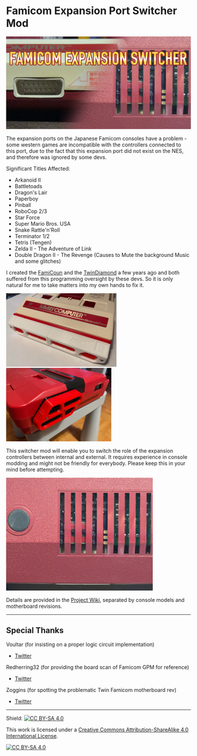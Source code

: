 # Famicom Expansion Port Switcher Mod

<img src="./pics/title.jpg" width=800>


The expansion ports on the Japanese Famicom consoles have a problem - some western games are incompatible with the controllers connected to this port, due to the fact that this expansion port did not exist on the NES, and therefore was ignored by some devs.

Significant Titles Affected:
- Arkanoid II
- Battletoads
- Dragon's Lair
- Paperboy
- Pinball
- RoboCop 2/3
- Star Force
- Super Mario Bros. USA
- Snake Rattle'n'Roll
- Terminator 1/2
- Tetris (Tengen)
- Zelda II - The Adventure of Link
- Double Dragon II - The Revenge (Causes to Mute the background Music and some glitches)

I created the [FamiCoun](https://github.com/jeffqchen/FamiCoun-Famicom-Front-Expansion-NES-SNES-Adapter) and the [TwinDiamond](https://github.com/jeffqchen/TwinDiamond-Twin-Famicom-Expansion-to-NES-SNES-Controller-Adapter) a few years ago and both suffered from this programming oversight by these devs. So it is only natural for me to take matters into my own hands to fix it.

<img src="./pics/famicoun.jpg" height=200><img src="./pics/twindiamond.jpg" height=200>

This switcher mod will enable you to switch the role of the expansion controllers between internal and external. It requires experience in console modding and might not be friendly for everybody. Please keep this in your mind before attempting.

<img src="./pics/switcher.jpg" width=400>

Details are provided in the [Project Wiki](https://github.com/jeffqchen/Famicom-Expansion-Port-Switcher/wiki), separated by console models and motherboard revisions.

-----
## Special Thanks
Voultar (for insisting on a proper logic circuit implementation)
- [Twitter](https://twitter.com/Voultar)

Redherring32 (for providing the board scan of Famicom GPM for reference)
- [Twitter](https://twitter.com/redherring32)

Zoggins (for spotting the problematic Twin Famicom motherboard rev)
- [Twitter](https://twitter.com/zoggins)
-----

Shield: [![CC BY-SA 4.0][cc-by-sa-shield]][cc-by-sa]

This work is licensed under a
[Creative Commons Attribution-ShareAlike 4.0 International License][cc-by-sa].

[![CC BY-SA 4.0][cc-by-sa-image]][cc-by-sa]

[cc-by-sa]: http://creativecommons.org/licenses/by-sa/4.0/
[cc-by-sa-image]: https://licensebuttons.net/l/by-sa/4.0/88x31.png
[cc-by-sa-shield]: https://img.shields.io/badge/License-CC%20BY--SA%204.0-lightgrey.svg

